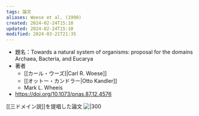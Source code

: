 ```yaml
---
tags: 論文
aliases: Woese et al. (1990)
created: 2024-02-24T15:10
updated: 2024-02-24T15:10
modified: 2024-03-21T21:35
---
```


- 題名：Towards a natural system of organisms: proposal for the domains Archaea, Bacteria, and Eucarya
- 著者
    - [[カール・ウーズ]|Carl R. Woese]]
    - [[オットー・カンドラー|Otto Kandler]]
    - Mark L. Wheeis
- https://doi.org/10.1073/pnas.87.12.4576


[[三ドメイン説]]を提唱した論文
![|300](https://scrapbox.io/files/61da436aa453b5001dd21595.png)
